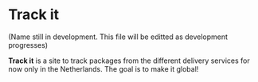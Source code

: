 # Track it
(Name still in development. This file will be editted as development progresses)

**Track it** is a site to track packages from the different delivery services for now only in the Netherlands. The goal is to make it global!
